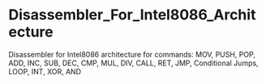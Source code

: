 # Disassembler_For_Intel8086_Architecture
Disassembler for Intel8086 architecture for commands: MOV, PUSH, POP, ADD, INC, SUB, DEC, CMP, MUL, DIV, CALL, RET, JMP, Conditional Jumps, LOOP, INT, XOR, AND

